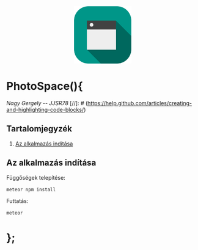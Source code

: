 <div align="center"><img src="[doc]images/icon_small.png"/></div>

# PhotoSpace(){

*Nagy Gergely -- JJSR78*
[//]: # (https://help.github.com/articles/creating-and-highlighting-code-blocks/)
## Tartalomjegyzék

  1. [Az alkalmazás indítása](#az-alkalmazás-indítása)

## Az alkalmazás indítása

Függőségek telepítése:

```sh
meteor npm install
```

Futtatás:

```sh
meteor
```

# };

